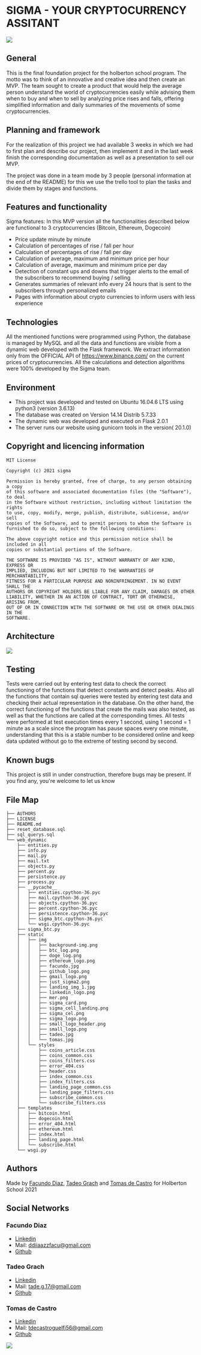# SIGMA - YOUR CRYPTOCURRENCY ASSITANT
<img src="https://github.com/facu2279/proyecto_final/blob/main/web_dynamic/static/img/sigma_logo.png"/>

## General

This is the final foundation project for the holberton school program. The motto was to think of an innovative and creative idea and then create an MVP. The team sought to create a product that would help the average person understand the world of cryptocurrencies easily while advising them when to buy and when to sell by analyzing price rises and falls, offering simplified information and daily summaries of the movements of some cryptocurrencies.

## Planning and framework

For the realization of this project we had available 3 weeks in which we had to first plan and describe our project, then implement it and in the last week finish the corresponding documentation as well as a presentation to sell our MVP.

The project was done in a team mode by 3 people (personal information at the end of the README) for this we use the trello tool to plan the tasks and divide them by stages and functions.



## Features and functionality

Sigma features: In this MVP version all the functionalities described below are functional to 3 cryptocurrencies (Bitcoin, Ethereum, Dogecoin)

- Price update minute by minute
- Calculation of percentages of rise / fall per hour
- Calculation of percentages of rise / fall per day
- Calculation of average, maximum and minimum price per hour
- Calculation of average, maximum and minimum price per day
- Detection of constant ups and downs that trigger alerts to the email of the subscribers to recommend buying / selling
- Generates summaries of relevant info every 24 hours that is sent to the subscribers through personalized emails
- Pages with information about crypto currencies to inform users with less experience

## Technologies

All the mentioned functions were programmed using Python, the database is managed by MySQL and all the data and functions are visible from a dynamic web developed with the Flask framework.
We extract information only from the OFFICIAL API of https://www.binance.com/ on the current prices of cryptocurrencies. All the calculations and detection algorithms were 100% developed by the Sigma team.

## Environment

- This project was developed and tested on Ubuntu 16.04.6 LTS using python3 (version 3.6.13)
- The database was created on Version 14.14 Distrib 5.7.33
- The dynamic web was developed and executed on Flask 2.0.1
- The server runs our website using gunicorn tools in the version( 20.1.0)

## Copyright and licencing information
```
MIT License

Copyright (c) 2021 sigma

Permission is hereby granted, free of charge, to any person obtaining a copy
of this software and associated documentation files (the "Software"), to deal
in the Software without restriction, including without limitation the rights
to use, copy, modify, merge, publish, distribute, sublicense, and/or sell
copies of the Software, and to permit persons to whom the Software is
furnished to do so, subject to the following conditions:

The above copyright notice and this permission notice shall be included in all
copies or substantial portions of the Software.

THE SOFTWARE IS PROVIDED "AS IS", WITHOUT WARRANTY OF ANY KIND, EXPRESS OR
IMPLIED, INCLUDING BUT NOT LIMITED TO THE WARRANTIES OF MERCHANTABILITY,
FITNESS FOR A PARTICULAR PURPOSE AND NONINFRINGEMENT. IN NO EVENT SHALL THE
AUTHORS OR COPYRIGHT HOLDERS BE LIABLE FOR ANY CLAIM, DAMAGES OR OTHER
LIABILITY, WHETHER IN AN ACTION OF CONTRACT, TORT OR OTHERWISE, ARISING FROM,
OUT OF OR IN CONNECTION WITH THE SOFTWARE OR THE USE OR OTHER DEALINGS IN THE
SOFTWARE.
```
## Architecture

<img src="https://github.com/facu2279/proyecto_final/blob/main/web_dynamic/static/img/arquitectura.png"/>


## Testing

Tests were carried out by entering test data to check the correct functioning of the functions that detect constants and detect peaks.
Also all the functions that contain sql queries were tested by entering test data and checking their actual representation in the database.
On the other hand, the correct functioning of the functions that create the mails was also tested, as well as that the functions are called at the corresponding times.
All tests were performed at test execution times every 1 second, using 1 second = 1 minute as a scale since the program has pause spaces every one minute, understanding that this is a stable number to be considered online and keep data updated without go to the extreme of testing second by second.

## Known bugs

This project is still in under construction, therefore bugs may be present. If you find any, you're welcome to let us know

## File Map
```
├── AUTHORS
├── LICENSE
├── README.md
├── reset_database.sql
├── sql_querys.sql
└── web_dynamic
    ├── entities.py
    ├── info.py
    ├── mail.py
    ├── mail.txt
    ├── objects.py
    ├── percent.py
    ├── persistence.py
    ├── process.py
    ├── __pycache__
    │   ├── entities.cpython-36.pyc
    │   ├── mail.cpython-36.pyc
    │   ├── objects.cpython-36.pyc
    │   ├── percent.cpython-36.pyc
    │   ├── persistence.cpython-36.pyc
    │   ├── sigma_btc.cpython-36.pyc
    │   └── wsgi.cpython-36.pyc
    ├── sigma_btc.py
    ├── static
    │   ├── img
    │   │   ├── background-img.png
    │   │   ├── btc_log.png
    │   │   ├── doge_log.png
    │   │   ├── ethereum_logo.png
    │   │   ├── facundo.jpg
    │   │   ├── github_logo.png
    │   │   ├── gmail_logo.png
    │   │   ├── just_sigma2.png
    │   │   ├── landing_img_1.jpg
    │   │   ├── linkedin_logo.png
    │   │   ├── mer.png
    │   │   ├── sigma_card.png
    │   │   ├── sigma_cell_landing.png
    │   │   ├── sigma_cel.png
    │   │   ├── sigma_logo.png
    │   │   ├── small_logo_header.png
    │   │   ├── small_logo.png
    │   │   ├── tadeo.jpg
    │   │   └── tomas.jpg
    │   └── styles
    │       ├── coins_article.css
    │       ├── coins_common.css
    │       ├── coins_filters.css
    │       ├── error_404.css
    │       ├── header.css
    │       ├── index_common.css
    │       ├── index_filters.css
    │       ├── landing_page_common.css
    │       ├── landing_page_filters.css
    │       ├── subscribe_common.css
    │       └── subscribe_filters.css
    ├── templates
    │   ├── bitcoin.html
    │   ├── dogecoin.html
    │   ├── error_404.html
    │   ├── ethereum.html
    │   ├── index.html
    │   ├── landing_page.html
    │   └── subscribe.html
    └── wsgi.py
```


## Authors
Made by [Facundo Diaz](https://github.com/facu2279), [Tadeo Grach](https://github.com/tadeograch) and [Tomas de Castro](https://github.com/tomi1710) for Holberton School 2021 

## Social Networks

### Facundo Diaz

- [Linkedin](https://www.linkedin.com/in/facundo-diaz-noya/)
- Mail: ddiiaazzfacu@gmail.com
- [Github](https://github.com/facu2279)

### Tadeo Grach

- [Linkedin](https://www.linkedin.com/in/tadeo-grach-toledo/)
- Mail: tade.g.17@gmail.com
- [Github](https://github.com/tadeograch)

### Tomas de Castro

- [Linkedin](https://www.linkedin.com/in/tomas-de-castro-guelfi-1872a1211/)
- Mail: tdecastroguelfi56@gmail.com
- [Github](https://github.com/tomi1710)

<img src="https://github.com/facu2279/proyecto_final/blob/main/web_dynamic/static/img/team.jpg"/>